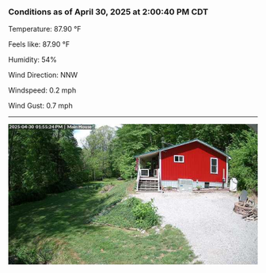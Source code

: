### Conditions as of April 30, 2025 at 2:00:40 PM CDT 

Temperature: 87.90 &deg;F

Feels like: 87.90 &deg;F

Humidity: 54%

Wind Direction: NNW

Windspeed: 0.2 mph

Wind Gust: 0.7 mph

---

<img src="./images/latest.jpeg"/>

